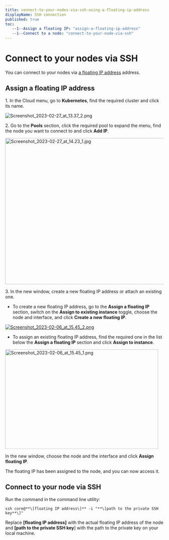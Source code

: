 ```yaml
---
title: connect-to-your-nodes-via-ssh-using-a-floating-ip-address
displayName: SSH connection
published: true
toc:
   --1--Assign a floating IP: "assign-a-floating-ip-address"
   --1--Connect to a node: "connect-to-your-node-via-ssh"
---
```

# Connect to your nodes via SSH

You can connect to your nodes via <a href="https://gcore.com/docs/cloud/networking/ip-address/create-and-configure-a-floating-ip-address" target="_blank">a floating IP address</a> address.

## Assign a floating IP address

1\. In the Cloud menu, go to **Kubernetes**, find the required cluster and click its name.

<img src="https://assets.gcore.pro/docs/cloud/kubernetes/clusters/connect/connect-to-your-nodes-via-ssh-using-a-floating-ip-address/13321601561489.png" alt="Screenshot_2023-02-27_at_13.37_2.png">

2\. Go to the **Pools** section, click the required pool to expand the menu, find the node you want to connect to and click **Add IP**.

<img src="https://assets.gcore.pro/docs/cloud/kubernetes/clusters/connect/connect-to-your-nodes-via-ssh-using-a-floating-ip-address/13321623319825.png" alt="Screenshot_2023-02-27_at_14.23_1.jpg" width="528" height="463">

3\. In the new window, create a new floating IP address or attach an existing one.

*   To create a new floating IP address, go to the **Assign a floating IP** section, switch on the **Assign to existing instance** toggle, choose the node and interface, and click **Create a new floating IP**.

[<img src="https://assets.gcore.pro/docs/cloud/kubernetes/clusters/connect/connect-to-your-nodes-via-ssh-using-a-floating-ip-address/13321686078225.png" alt="Screenshot_2023-02-06_at_15.45_2.png">](https://assets.gcore.pro/docs/cloud/kubernetes/clusters/connect/connect-to-your-nodes-via-ssh-using-a-floating-ip-address/13321686078225.png)

*   To assign an existing floating IP address, find the required one in the list below the **Assign a floating IP** section and click **Assign to instance**.

<img src="https://assets.gcore.pro/docs/cloud/kubernetes/clusters/connect/connect-to-your-nodes-via-ssh-using-a-floating-ip-address/13321799776529.png" alt="Screenshot_2023-02-06_at_15.45_1.png" width="486" height="315">

In the new window, choose the node and the interface and click **Assign floating IP**.

The floating IP has been assigned to the node, and you can now access it.

## Connect to your node via SSH

Run the command in the command line utility:

```
ssh core@**\[floating IP address\]** -i "**\[path to the private SSH key**\]"
```
  
Replace **\[floating IP address\]** with the actual floating IP address of the node and **\[path to the private SSH key**\] with the path to the private key on your local machine.